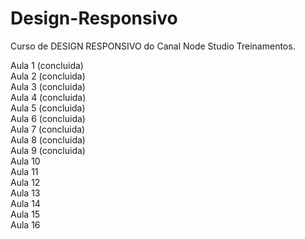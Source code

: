 # Design-Responsivo

Curso de DESIGN RESPONSIVO do Canal Node Studio Treinamentos.

Aula 1 (concluida) </br>
Aula 2 (concluida) </br>
Aula 3 (concluida) </br>
Aula 4 (concluida) </br>
Aula 5 (concluida) </br>
Aula 6 (concluida) </br>
Aula 7 (concluida) </br>
Aula 8 (concluida) </br>
Aula 9 (concluida) </br>
Aula 10 </br>
Aula 11 </br>
Aula 12 </br>
Aula 13 </br>
Aula 14 </br>
Aula 15 </br>
Aula 16 </br>